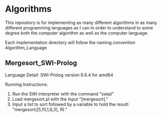 # Algorithms

This repository is for implementing as many different algorithms in as many different programming languages as I can in order to understand to some degree both the computer algorithm as well as the computer language.

Each implementation directory will follow the naming convention Algorithm_Language

## Mergesort_SWI-Prolog

Language Detail: SWI-Prolog version 6.6.4 for amd64

Running Instructions:

1. Run the SWI interpreter with the command "swipl"
1. Load mergesort.pl with the input "[mergesort]."
1. Input a list to sort followed by a variable to hold the result: "mergesort([5,10,1,6,3], R)."
